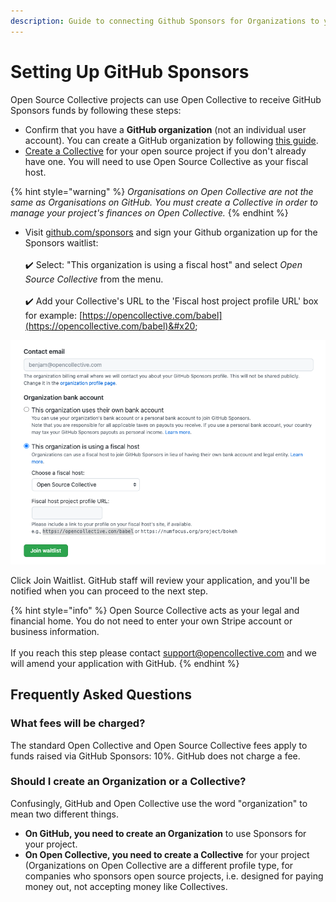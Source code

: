 ```yaml
---
description: Guide to connecting Github Sponsors for Organizations to your Collective
---
```


# Setting Up GitHub Sponsors

Open Source Collective projects can use Open Collective to receive GitHub Sponsors funds by following these steps:

* Confirm that you have a **GitHub organization** (not an individual user account). You can create a GitHub organization by following [this guide](https://help.github.com/en/github/setting-up-and-managing-organizations-and-teams/creating-a-new-organization-from-scratch).
* [Create a Collective](https://opencollective.com/opensource/apply) for your open source project if you don't already have one. You will need to use Open Source Collective as your fiscal host. &#x20;

{% hint style="warning" %}
_Organisations on Open Collective are not the same as Organisations on GitHub. You must create a Collective in order to manage your project's finances on Open Collective._
{% endhint %}

* Visit [github.com/sponsors](http://github.com/sponsors) and sign your Github organization up for the Sponsors waitlist:\
  &#x20; \
  ✔️ Select: "This organization is using a fiscal host" and select _Open Source Collective_ from the menu.  \
  \
  ✔️ Add your Collective's URL to the 'Fiscal host project profile URL' box for example: [https://opencollective.com/babel](https://opencollective.com/babel)&#x20;

![Be sure to select 'Open Source Collective' from the dropdown.](<../.gitbook/assets/Screenshot 2021-12-29 at 13.15.42.png>)

Click Join Waitlist. GitHub staff will review your application, and you'll be notified when you can proceed to the next step.&#x20;

{% hint style="info" %}
Open Source Collective acts as your legal and financial home. You do not need to enter your own Stripe account  or business information. \
\
If you reach this step please contact [support@opencollective.com](mailto:suport@opnollec) and we will amend your application with GitHub.&#x20;
{% endhint %}

## Frequently Asked Questions

### What fees will be charged?

The standard Open Collective and Open Source Collective fees apply to funds raised via GitHub Sponsors: 10%. GitHub does not charge a fee.

### Should I create an Organization or a Collective?

Confusingly, GitHub and Open Collective use the word "organization" to mean two different things.

* **On GitHub, you need to create an Organization** to use Sponsors for your project.
* **On Open Collective, you need to create a Collective** for your project (Organizations on Open Collective are a different profile type, for companies who sponsors open source projects, i.e. designed for paying money out, not accepting money like Collectives.
